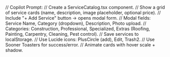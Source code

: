 // Copilot Prompt:
// Create a ServiceCatalog.tsx component.
// Show a grid of service cards (name, description, image placeholder, optional price).
// Include "+ Add Service" button -> opens modal form.
// Modal fields: Service Name, Category (dropdown), Description, Photo upload.
// Categories: Construction, Professional, Specialized, Extras (Roofing, Painting, Carpentry, Cleaning, Pest control).
// Save services to localStorage.
// Use Lucide icons: PlusCircle (add), Edit, Trash2.
// Use Sooner Toasters for success/error.
// Animate cards with hover scale + shadow.
